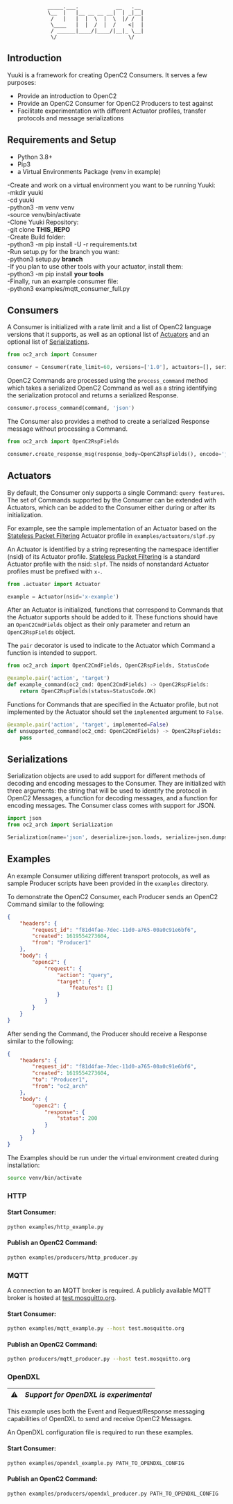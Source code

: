 
```
             _____.___.            __   .__ 
             \__  |   |__ __ __ __|  | _|__|
              /   |   |  |  \  |  \  |/ /  |
              \____   |  |  /  |  /    <|  |
              / ______|____/|____/|__|_ \__|
              \/                       \/   
```        


## Introduction

Yuuki is a framework for creating OpenC2 Consumers. It serves a few purposes:

* Provide an introduction to OpenC2
* Provide an OpenC2 Consumer for OpenC2 Producers to test against
* Facilitate experimentation with different Actuator profiles, transfer protocols and message serializations


## Requirements and Setup
* Python 3.8+  
* Pip3  
* a Virtual Environments Package (venv in example)  
  
-Create and work on a virtual environment you want to be running Yuuki:  
    -mkdir yuuki  
    -cd yuuki  
    -python3 -m venv venv  
    -source venv/bin/activate  
-Clone Yuuki Repository:  
    -git clone **THIS_REPO**  
-Create Build folder:   
    -python3 -m pip install -U -r requirements.txt  
-Run setup.py for the branch you want:  
    -python3 setup.py **branch**  
-If you plan to use other tools with your actuator, install them:  
    -python3 -m pip install **your tools**  
-Finally, run an example consumer file:   
    -python3 examples/mqtt_consumer_full.py  




## Consumers  

A Consumer is initialized with a rate limit and a list of OpenC2 language versions that it supports, as well as an optional list of [Actuators](#actuators) and an optional list of [Serializations](#serializations).

```python
from oc2_arch import Consumer

consumer = Consumer(rate_limit=60, versions=['1.0'], actuators=[], serializations=[])
```

OpenC2 Commands are processed using the `process_command` method which takes a serialized OpenC2 Command as well as a string identifying the serialization protocol and returns a serialized Response.

```python
consumer.process_command(command, 'json')
```

The Consumer also provides a method to create a serialized Response message without processing a Command.

```python
from oc2_arch import OpenC2RspFields

consumer.create_response_msg(response_body=OpenC2RspFields(), encode='json')
```


## Actuators

By default, the Consumer only supports a single Command: `query features`.
The set of Commands supported by the Consumer can be extended with Actuators, which can be added to the Consumer either during or after its initialization.

For example, see the sample implementation of an Actuator based on the [Stateless Packet Filtering](https://docs.oasis-open.org/openc2/oc2slpf/v1.0/oc2slpf-v1.0.html) Actuator profile in `examples/actuators/slpf.py`

An Actuator is identified by a string representing the namespace identifier (nsid) of its Actuator profile.
[Stateless Packet Filtering](https://docs.oasis-open.org/openc2/oc2slpf/v1.0/oc2slpf-v1.0.html) is a standard Actuator profile with the nsid: `slpf`.
The nsids of nonstandard Actuator profiles must be prefixed with `x-`.

```python
from .actuator import Actuator

example = Actuator(nsid='x-example')
```

After an Actuator is initialized, functions that correspond to Commands that the Actuator supports should be added to it.
These functions should have an `OpenC2CmdFields` object as their only parameter and return an `OpenC2RspFields` object.

The `pair` decorator is used to indicate to the Actuator which Command a function is intended to support.

```python
from oc2_arch import OpenC2CmdFields, OpenC2RspFields, StatusCode

@example.pair('action', 'target')
def example_command(oc2_cmd: OpenC2CmdFields) -> OpenC2RspFields:
    return OpenC2RspFields(status=StatusCode.OK)
```

Functions for Commands that are specified in the Actuator profile, but not implemented by the Actuator should set the `implemented` argument to `False`.

```python
@example.pair('action', 'target', implemented=False)
def unsupported_command(oc2_cmd: OpenC2CmdFields) -> OpenC2RspFields:
    pass
```


## Serializations

Serialization objects are used to add support for different methods of decoding and encoding messages to the Consumer.
They are initialized with three arguments: the string that will be used to identify the protocol in OpenC2 Messages, a function for decoding messages, and a function for encoding messages. The Consumer class comes with support for JSON.
```python
import json
from oc2_arch import Serialization

Serialization(name='json', deserialize=json.loads, serialize=json.dumps)
```


## Examples

An example Consumer utilizing different transport protocols, as well as sample Producer scripts have been provided in the `examples` directory.

To demonstrate the OpenC2 Consumer, each Producer sends an OpenC2 Command similar to the following:

```json
{
    "headers": {
        "request_id": "f81d4fae-7dec-11d0-a765-00a0c91e6bf6",
        "created": 1619554273604,
        "from": "Producer1"
    },
    "body": {
        "openc2": {
            "request": {
                "action": "query",
                "target": {
                    "features": []
                }
            }
        }
    }
}
```

After sending the Command, the Producer should receive a Response similar to the following:

```json
{
    "headers": {
        "request_id": "f81d4fae-7dec-11d0-a765-00a0c91e6bf6",
        "created": 1619554273604,
        "to": "Producer1",
        "from": "oc2_arch"
    },
    "body": {
        "openc2": {
            "response": {
                "status": 200
            }
        }
    }
}
```

The Examples should be run under the virtual environment created during installation:
```sh
source venv/bin/activate
```

### HTTP

#### Start Consumer:
```sh
python examples/http_example.py
```

#### Publish an OpenC2 Command:
```sh
python examples/producers/http_producer.py
```

### MQTT
A connection to an MQTT broker is required. A publicly available MQTT broker is hosted at [test.mosquitto.org](https://test.mosquitto.org).

#### Start Consumer:
```sh
python examples/mqtt_example.py --host test.mosquitto.org
```

#### Publish an OpenC2 Command:
```sh
python producers/mqtt_producer.py --host test.mosquitto.org
```

### OpenDXL

| :warning:        | *Support for OpenDXL is experimental*|
|------------------|:-------------------------------------|

This example uses both the Event and Request/Response messaging capabilities of OpenDXL to send and receive OpenC2 Messages.

An OpenDXL configuration file is required to run these examples.

#### Start Consumer:
```sh
python examples/opendxl_example.py PATH_TO_OPENDXL_CONFIG
```

#### Publish an OpenC2 Command:
```sh
python examples/producers/opendxl_producer.py PATH_TO_OPENDXL_CONFIG
```
